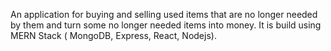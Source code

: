 An application for buying and selling used items that are no longer needed by them and turn some no longer needed items into money. It is build using MERN Stack ( MongoDB, Express, React, Nodejs).
